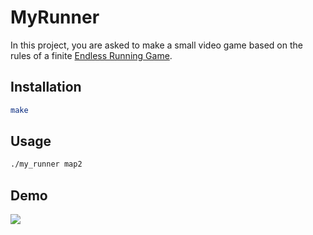 # MyRunner

In this project, you are asked to make a small video game based on the rules of a finite [Endless Running Game](https://en.wikipedia.org/wiki/Platform_game#Endless_running_game).

## Installation



```bash
make
```

## Usage

```bash
./my_runner map2
```

## Demo

![](demo.gif)